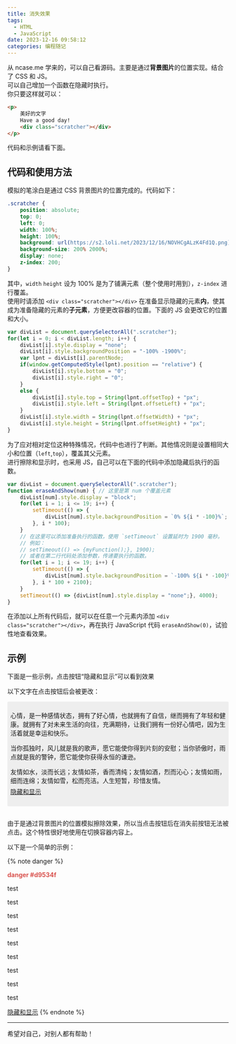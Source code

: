 ```yaml
---
title: 消失效果
tags:
  - HTML
  - JavaScript
date: 2023-12-16 09:58:12
categories: 编程随记
---
```



从 ncase.me 学来的，可以自己看源码。主要是通过**背景图片**的位置实现。结合了 CSS 和 JS。  
可以自己增加一个函数在隐藏时执行。  
你只要这样就可以：

```html
<p>
    美好的文字
    Have a good day!
    <div class="scratcher"></div>
</p>
```

代码和示例请看下面。

<!--more-->

## 代码和使用方法

模拟的笔涂白是通过 CSS 背景图片的位置完成的。代码如下：

```css
.scratcher {
    position: absolute;
    top: 0;
    left: 0;
    width: 100%;
    height: 100%;
    background: url(https://s2.loli.net/2023/12/16/NOVHCgALzK4Fd1Q.png);
    background-size: 200% 2000%;
    display: none;
    z-index: 200;
}
```

其中，`width` `height` 设为 100% 是为了铺满元素（整个使用时用到），`z-index` 进行覆盖。  
使用时请添加 `<div class="scratcher"></div>` 在准备显示隐藏的元素**内**，使其成为准备隐藏的元素的**子元素**，方便更改容器的位置。下面的 JS 会更改它的位置和大小。

```javascript
var divList = document.querySelectorAll(".scratcher");
for(let i = 0; i < divList.length; i++) {
    divList[i].style.display = "none";
    divList[i].style.backgroundPosition = "-100% -1900%";
    var lpnt = divList[i].parentNode;
    if(window.getComputedStyle(lpnt).position == "relative") {
        divList[i].style.bottom = "0";
        divList[i].style.right = "0";
    }
    else {
        divList[i].style.top = String(lpnt.offsetTop) + "px";
        divList[i].style.left = String(lpnt.offsetLeft) + "px";
    }
    divList[i].style.width = String(lpnt.offsetWidth) + "px";
    divList[i].style.height = String(lpnt.offsetHeight) + "px";
}
```

为了应对相对定位这种特殊情况，代码中也进行了判断。其他情况则是设置相同大小和位置（`left`,`top`），覆盖其父元素。  
进行擦除和显示时，也采用 JS，自己可以在下面的代码中添加隐藏后执行的函数。

```javascript
var divList = document.querySelectorAll(".scratcher");
function eraseAndShow(num) { // 这里是第 num 个覆盖元素
    divList[num].style.display = "block";
    for(let i = 1; i <= 19; i++) {
        setTimeout(() => {
            divList[num].style.backgroundPosition = `0% ${i * -100}%`; // 更改背景位置
        }, i * 100);
    }
    // 在这里可以添加准备执行的函数，使用 `setTimeout` 设置延时为 1900 毫秒。
    // 例如：
    // setTimeout(() => {myFunction();}, 1900);
    // 或者在第二行代码处添加参数，传递要执行的函数。
    for(let i = 1; i <= 19; i++) {
        setTimeout(() => {
            divList[num].style.backgroundPosition = `-100% ${i * -100}%`;
        }, i * 100 + 2100);
    }
    setTimeout(() => {divList[num].style.display = "none";}, 4000);
}
```

在添加以上所有代码后，就可以在任意一个元素内添加 `<div class="scratcher"></div>`，再在执行 JavaScript 代码 `eraseAndShow(0)`，试验性地查看效果。

## 示例

下面是一些示例，点击按钮“隐藏和显示”可以看到效果

<style>
    .scratcher {
        position: absolute;
        top: 0;
        left: 0;
        width: 100%;
        height: 100%;
        background: url(https://s2.loli.net/2023/12/16/NOVHCgALzK4Fd1Q.png);
        background-size: 200% 2000%;
        display: none;
        z-index: 200;
    }
</style>

以下文字在点击按钮后会被更改：

<div id="theFirstExmDiv" style="height:16em;margin-bottom:2em;background-color:#eee;border-radius:3px;border:none;padding:.5em;">
    <p style="margin-bottom:5px;">心情，是一种感情状态，拥有了好心情，也就拥有了自信，继而拥有了年轻和健康。就拥有了对未来生活的向往，充满期待，让我们拥有一份好心情吧，因为生活着就是幸运和快乐。</p>
    <p style="margin-bottom:5px;">当你孤独时，风儿就是我的歌声，愿它能使你得到片刻的安慰；当你骄傲时，雨点就是我的警钟，愿它能使你获得永恒的谦逊。</p>
    <p style="margin-bottom:5px;">友情如水，淡而长远；友情如茶，香而清纯；友情如酒，烈而沁心；友情如雨，细而连绵；友情如雪，松而亮洁。人生短暂，珍惜友情。</p>
    <!-- 乱摘的甜鸡汤 -->
    <a class="btn" id="hidebtn1" href="javascript:eraseAndShow(0, 1);" style="margin-top:0;">隐藏和显示</a>
    <div class="scratcher"></div>
</div>

由于是通过背景图片的位置模拟擦除效果，所以当点击按钮后在消失前按钮无法被点击。这个特性很好地使用在切换容器内容上。

以下是一个简单的示例：

{% note danger %}
<p style="color:#d9534f;margin-bottom:0px;font-weight:bold;">danger #d9534f</p>
<p>test</p><p>test</p><p>test</p>
<p>test</p><p>test</p><p>test</p>
<p>test</p><p>test</p><p>test</p>
<a class="btn" id="hidebtn2" href="javascript:eraseAndShow(1);">隐藏和显示</a>
<div class="scratcher"></div>
{% endnote %}

<script>
    var divList = document.querySelectorAll(".scratcher");
    for(let i = 0; i < divList.length; i++) {
        divList[i].style.display = "none";
        divList[i].style.backgroundPosition = "-100% -1900%";
        var lpnt = divList[i].parentNode;
        if(window.getComputedStyle(lpnt).position == "relative") {
            divList[i].style.bottom = "0";
            divList[i].style.right = "0";
        }
        else {
            divList[i].style.top = String(lpnt.offsetTop) + "px";
            divList[i].style.left = String(lpnt.offsetLeft) + "px";
        }
        divList[i].style.width = String(lpnt.offsetWidth) + "px";
        divList[i].style.height = String(lpnt.offsetHeight) + "px";
    }
    function eraseAndShow(num, a) {
        divList[num].style.display = "block";
        for(let i = 1; i <= 19; i++) {
            setTimeout(() => {
                divList[num].style.backgroundPosition = `0% ${i * -100}%`;
            }, i * 100);
        }
        if(num == 0) {
            if(a) {
                setTimeout(() => {
                    document.querySelectorAll("div#theFirstExmDiv p")[0].innerHTML = "112 files changed, 3471 insertions(+), 2065 deletions(-)";
                    document.querySelectorAll("div#theFirstExmDiv p")[1].innerHTML = "Enumerating objects: 425, done.<br>Counting objects: 100% (425/425), done.";
                    document.querySelectorAll("div#theFirstExmDiv p")[2].innerHTML = "Writing objects: 100% (227/227), 1.44 MiB | 875.00 KiB/s, done.<br>Total 227 (delta 111), reused 0 (delta 0), pack-reused 0";
                    document.querySelector("div#theFirstExmDiv a.btn").innerHTML = "重新演示";
                    document.querySelector("div#theFirstExmDiv a.btn").href = "javascript:eraseAndShow(0, 0);";
                }, 1900);
            }
            else {
                setTimeout(() => {
                    document.querySelectorAll("div#theFirstExmDiv p")[0].innerHTML = "心情，是一种感情状态，拥有了好心情，也就拥有了自信，继而拥有了年轻和健康。就拥有了对未来生活的向往，充满期待，让我们拥有一份好心情吧，因为生活着就是幸运和快乐。";
                    document.querySelectorAll("div#theFirstExmDiv p")[1].innerHTML = "当你孤独时，风儿就是我的歌声，愿它能使你得到片刻的安慰；当你骄傲时，雨点就是我的警钟，愿它能使你获得永恒的谦逊。";
                    document.querySelectorAll("div#theFirstExmDiv p")[2].innerHTML = "友情如水，淡而长远；友情如茶，香而清纯；友情如酒，烈而沁心；友情如雨，细而连绵；友情如雪，松而亮洁。人生短暂，珍惜友情。";
                    document.querySelector("div#theFirstExmDiv a.btn").innerHTML = "隐藏和显示";
                    document.querySelector("div#theFirstExmDiv a.btn").href = "javascript:eraseAndShow(0, 1);";
                }, 1900);
            }
        }
        for(let i = 1; i <= 19; i++) {
            setTimeout(() => {
                divList[num].style.backgroundPosition = `-100% ${i * -100}%`;
            }, i * 100 + 2100);
        }
        setTimeout(() => {divList[num].style.display = "none";}, 4000);
    }
</script>

<hr>

希望对自己，对别人都有帮助！

<!-- https://ncase.me/trust/ -->
